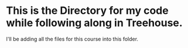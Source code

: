 # This is the Directory for my code while following along in Treehouse.

I'll be adding all the files for this course into this folder.